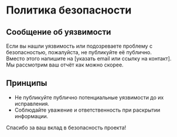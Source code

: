 # Политика безопасности

## Сообщение об уязвимости

Если вы нашли уязвимость или подозреваете проблему с безопасностью, пожалуйста, не публикуйте её публично.  
Вместо этого напишите на [указать email или ссылку на контакт].  
Мы рассмотрим ваш отчёт как можно скорее.

## Принципы

- Не публикуйте публично потенциальные уязвимости до их исправления.
- Соблюдайте уважение и ответственность при раскрытии информации.

Спасибо за ваш вклад в безопасность проекта!